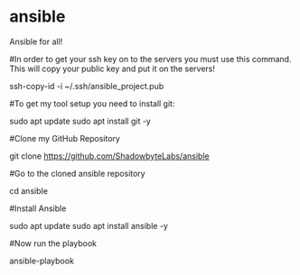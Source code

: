 # ansible
Ansible for all!

#In order to get your ssh key on to the servers you must use this command. This will copy your public key and put it on the servers!

ssh-copy-id -i ~/.ssh/ansible_project.pub <target ip address>



#To get my tool setup you need to install git:

sudo apt update
sudo apt install git -y

#Clone my GitHub Repository

git clone https://github.com/ShadowbyteLabs/ansible

#Go to the cloned ansible repository

cd ansible

#Install Ansible

sudo apt update
sudo apt install ansible -y

#Now run the playbook

ansible-playbook <playbook name>